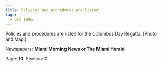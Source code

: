 ```yaml
---  
title: Policies and procedures are listed  
tags:  
  - Oct 1996  
---  
```

  
Policies and procedures are listed for the Columbus Day Regatta. [Photo and Map.]  
  
Newspapers: **Miami Morning News or The Miami Herald**  
  
Page: **10**, Section: **C** 
